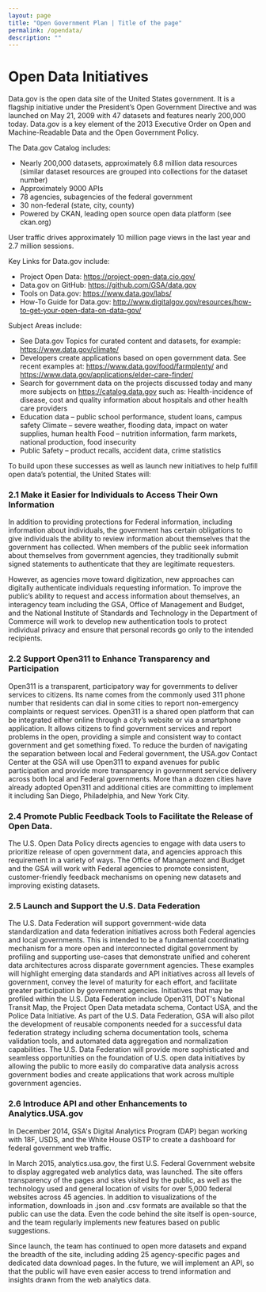 ```yaml
---
layout: page
title: "Open Government Plan | Title of the page"
permalink: /opendata/
description: ""
---
```


# Open Data Initiatives

Data.gov is the open data site of the United States government. It is a flagship initiative under the President’s Open Government Directive and was launched on May 21, 2009 with 47 datasets and features nearly 200,000 today. Data.gov is a key element of the 2013 Executive Order on Open and Machine-Readable Data and the Open Government Policy.

The Data.gov Catalog includes:

- Nearly 200,000 datasets, approximately 6.8 million data resources (similar dataset resources are grouped into collections for the dataset number)
- Approximately 9000 APIs
- 78 agencies, subagencies of the federal government
- 30 non-federal (state, city, county)
- Powered by CKAN, leading open source open data platform (see ckan.org)

User traffic drives approximately 10 million page views in the last year and 2.7 million sessions. 

Key Links for Data.gov include:

- Project Open Data: https://project-open-data.cio.gov/
- Data.gov on GitHub: https://github.com/GSA/data.gov
- Tools on Data.gov: https://www.data.gov/labs/
- How-To Guide for Data.gov: http://www.digitalgov.gov/resources/how-to-get-your-open-data-on-data-gov/

Subject Areas include:

- See Data.gov Topics for curated content and datasets, for example: https://www.data.gov/climate/
- Developers create applications based on open government data. See recent examples at: https://www.data.gov/food/farmplenty/ and https://www.data.gov/applications/elder-care-finder/
- Search for government data on the projects discussed today and many more subjects on https://catalog.data.gov such as:
Health-incidence of disease, cost and quality information about hospitals and other health care providers
- Education data – public school performance, student loans, campus safety
Climate – severe weather, flooding data, impact on water supplies, human health
Food – nutrition information, farm markets, national production, food insecurity
- Public Safety – product recalls, accident data, crime statistics 

To build upon these successes as well as launch new initiatives to help fulfill open data’s potential, the United States will: 

### 2.1  Make it Easier for Individuals to Access Their Own Information 
In addition to providing protections for Federal information, including information about individuals, the government has certain obligations to give individuals the ability to review information about themselves that the government has collected. When members of the public seek information about themselves from government agencies, they traditionally submit signed statements to authenticate that they are legitimate requesters. 

However, as agencies move toward digitization, new approaches can digitally authenticate individuals requesting information. To improve the public’s ability to request and access information about themselves, an interagency team including the GSA, Office of Management and Budget, and the National Institute of Standards and Technology in the Department of Commerce will work to develop new authentication tools to protect individual privacy and ensure that personal records go only to the intended recipients.

### 2.2  Support Open311 to Enhance Transparency and Participation 
Open311 is a transparent, participatory way for governments to deliver services to citizens. Its name comes from the commonly used 311 phone number that residents can dial in some cities to report non-emergency complaints or request services. Open311 is a shared open platform that can be integrated either online through a city’s website or via a smartphone application. It allows citizens to find government services and report problems in the open, providing a simple and consistent way to contact government and get something fixed. To reduce the burden of navigating the separation between local and Federal government, the USA.gov Contact Center at the GSA will use Open311 to expand avenues for public participation and provide more transparency in government service delivery across both local and Federal governments. More than a dozen cities have already adopted Open311 and additional cities are committing to implement it including San Diego, Philadelphia, and New York City.

### 2.4  Promote Public Feedback Tools to Facilitate the Release of Open Data. 
The U.S. Open Data Policy directs agencies to engage with data users to prioritize release of open government data, and agencies approach this requirement in a variety of ways. The Office of Management and Budget and the GSA will work with Federal agencies to promote consistent, customer-friendly feedback mechanisms on opening new datasets and improving existing datasets.

### 2.5 Launch and Support the U.S. Data Federation 
The U.S. Data Federation will support government-wide data standardization and data federation initiatives across both Federal agencies and local governments. This is intended to be a fundamental coordinating mechanism for a more open and interconnected digital government by profiling and supporting use-cases that demonstrate unified and coherent data architectures across disparate government agencies. These examples will highlight emerging data standards and API initiatives across all levels of government, convey the level of maturity for each effort, and facilitate greater participation by government agencies. Initiatives that may be profiled within the U.S. Data Federation include Open311, DOT's National Transit Map, the Project Open Data metadata schema, Contact USA, and the Police Data Initiative. As part of the U.S. Data Federation, GSA will also pilot the development of reusable components needed for a successful data federation strategy including schema documentation tools, schema validation tools, and automated data aggregation and normalization capabilities. The U.S. Data Federation will provide more sophisticated and seamless opportunities on the foundation of U.S. open data initiatives by allowing the public to more easily do comparative data analysis across government bodies and create applications that work across multiple government agencies.

### 2.6  Introduce API and other Enhancements to Analytics.USA.gov 
In December 2014, GSA's Digital Analytics Program (DAP) began working with 18F, USDS, and the White House OSTP to create a dashboard for federal government web traffic.

In March 2015, analytics.usa.gov, the first U.S. Federal Government website to display aggregated web analytics data, was launched. The site offers transparency of the pages and sites visited by the public, as well as the technology used and general location of visits for over 5,000 federal websites across 45 agencies. In addition to visualizations of the information, downloads in .json and .csv formats are available so that the public can use the data. Even the code behind the site itself is open-source, and the team regularly implements new features based on public suggestions.

Since launch, the team has continued to open more datasets and expand the breadth of the site, including adding 25 agency-specific pages and dedicated data download pages. In the future, we will implement an API, so that the public will have even easier access to trend information and insights drawn from the web analytics data.
